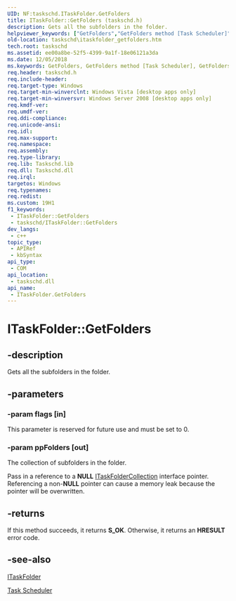 ```yaml
---
UID: NF:taskschd.ITaskFolder.GetFolders
title: ITaskFolder::GetFolders (taskschd.h)
description: Gets all the subfolders in the folder.
helpviewer_keywords: ["GetFolders","GetFolders method [Task Scheduler]","GetFolders method [Task Scheduler]","ITaskFolder interface","ITaskFolder interface [Task Scheduler]","GetFolders method","ITaskFolder.GetFolders","ITaskFolder::GetFolders","taskschd.itaskfolder_getfolders","taskschd/ITaskFolder::GetFolders"]
old-location: taskschd\itaskfolder_getfolders.htm
tech.root: taskschd
ms.assetid: ee00a8be-52f5-4399-9a1f-18e06121a3da
ms.date: 12/05/2018
ms.keywords: GetFolders, GetFolders method [Task Scheduler], GetFolders method [Task Scheduler],ITaskFolder interface, ITaskFolder interface [Task Scheduler],GetFolders method, ITaskFolder.GetFolders, ITaskFolder::GetFolders, taskschd.itaskfolder_getfolders, taskschd/ITaskFolder::GetFolders
req.header: taskschd.h
req.include-header: 
req.target-type: Windows
req.target-min-winverclnt: Windows Vista [desktop apps only]
req.target-min-winversvr: Windows Server 2008 [desktop apps only]
req.kmdf-ver: 
req.umdf-ver: 
req.ddi-compliance: 
req.unicode-ansi: 
req.idl: 
req.max-support: 
req.namespace: 
req.assembly: 
req.type-library: 
req.lib: Taskschd.lib
req.dll: Taskschd.dll
req.irql: 
targetos: Windows
req.typenames: 
req.redist: 
ms.custom: 19H1
f1_keywords:
 - ITaskFolder::GetFolders
 - taskschd/ITaskFolder::GetFolders
dev_langs:
 - c++
topic_type:
 - APIRef
 - kbSyntax
api_type:
 - COM
api_location:
 - taskschd.dll
api_name:
 - ITaskFolder.GetFolders
---
```


# ITaskFolder::GetFolders


## -description

Gets all the subfolders in the folder.

## -parameters

### -param flags [in]

This parameter is reserved for future use and must be set to 0.

### -param ppFolders [out]

The collection of subfolders in the folder.

Pass in a reference to a <b>NULL</b> <a href="https://docs.microsoft.com/windows/desktop/api/taskschd/nn-taskschd-itaskfoldercollection">ITaskFolderCollection</a> interface pointer. Referencing a non-<b>NULL</b> pointer can cause a memory leak because the pointer will be overwritten.

## -returns

If this method succeeds, it returns <b xmlns:loc="http://microsoft.com/wdcml/l10n">S_OK</b>. Otherwise, it returns an <b xmlns:loc="http://microsoft.com/wdcml/l10n">HRESULT</b> error code.

## -see-also

<a href="https://docs.microsoft.com/windows/desktop/api/taskschd/nn-taskschd-itaskfolder">ITaskFolder</a>



<a href="https://docs.microsoft.com/windows/desktop/TaskSchd/task-scheduler-start-page">Task Scheduler</a>

